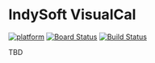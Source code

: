 # IndySoft VisualCal

[![platform](https://img.shields.io/badge/platform-electron-blue)](https://nodered.org)
[![Board Status](https://dev.azure.com/indysoftdev/d5a41c3a-c00e-474f-8523-6e3b0ad8aa05/40526240-97f1-4338-b1fe-709993a34595/_apis/work/boardbadge/fa9fe169-5c9b-427a-acbe-829c8f6ce1ff?columnOptions=1)](https://dev.azure.com/indysoftdev/d5a41c3a-c00e-474f-8523-6e3b0ad8aa05/_boards/board/t/40526240-97f1-4338-b1fe-709993a34595/Microsoft.EpicCategory/)
[![Build Status](https://dev.azure.com/indysoftdev/VisualCal/_apis/build/status/production/production?branchName=production)](https://dev.azure.com/indysoftdev/VisualCal/_build/latest?definitionId=15&branchName=production)

TBD
